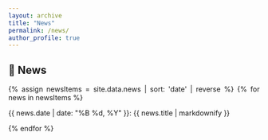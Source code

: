 ```yaml
---
layout: archive
title: "News"
permalink: /news/
author_profile: true
---
```

## &#x1F4E3; News
<div style="text-align:justify">
{% assign newsItems = site.data.news | sort: 'date' | reverse %}
{% for news in newsItems %}
<p>{{ news.date | date: "%B %d, %Y" }}: {{ news.title | markdownify }}</p>
{% endfor %}
</div>


